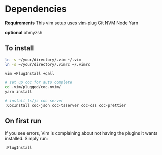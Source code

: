 # Dependencies

**Requirements**
This vim setup uses [vim-plug](https://github.com/junegunn/vim-plug)
Git
NVM
Node
Yarn

**optional**
ohmyzsh

## To install

```sh
ln -s ~/your/directory/.vim ~/.vim
ln -s ~/your/directory/.vimrc ~/.vimrc

vim +PlugInstall +qall

# set up coc for auto complete
cd .vim/plugged/coc.nvim/
yarn install

# install ts/js coc server
:CocInstall coc-json coc-tsserver coc-css coc-prettier
```

## On first run

If you see errors, Vim is complaining about not having the plugins it wants installed. Simply run:

    :PlugInstall
